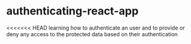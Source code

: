 # authenticating-react-app

<<<<<<< HEAD
learning how to authenticate an user and to provide or deny any access to the protected data based on their authentication
